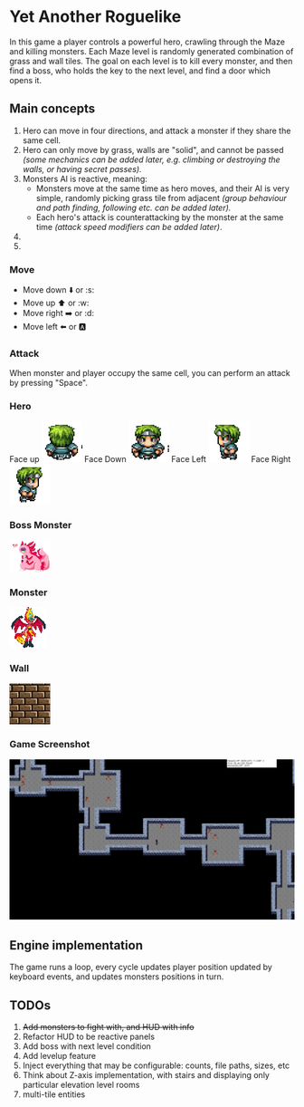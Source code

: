 # Yet Another Roguelike

In this game a player controls a powerful hero, crawling through the Maze and killing monsters. Each Maze level is
randomly generated combination of grass and wall tiles. The goal on each level is to kill every monster, and then find a
boss, who holds the key to the next level, and find a door which opens it.

## Main concepts

1. Hero can move in four directions, and attack a monster if they share the same cell.
2. Hero can only move by grass, walls are "solid", and cannot be passed _(some mechanics can be added later, e.g.
   climbing or destroying the walls, or having secret passes)._
3. Monsters AI is reactive, meaning:
    * Monsters move at the same time as hero moves, and their AI is very simple, randomly picking grass tile from
      adjacent _(group behaviour and path finding, following etc. can be added later)._
    * Each hero's attack is counterattacking by the monster at the same time _(attack speed modifiers can be added
      later)_.
4.
5.

### Move

- Move down :arrow_down: or :s:
- Move up :arrow_up: or :w:
- Move right :arrow_right: or :d:
- Move left :arrow_left: or :a:

### Attack

When monster and player occupy the same cell, you can perform an attack by pressing "Space".

### Hero

Face up ![Hero Face Up](src/main/resources/tiles/hero-up.gif)
Face Down ![Hero Face Down](src/main/resources/tiles/hero-down.gif)
Face Left ![Hero Face Left](src/main/resources/tiles/hero-left.gif)
Face Right ![Hero Face Right](src/main/resources/tiles/hero-right.gif)

### Boss Monster

![Boss Monster](src/main/resources/tiles/boss.png)

### Monster

![Monster](src/main/resources/tiles/monster.gif)

### Wall

![Wall](src/main/resources/tiles/wall.jpg)

### Game Screenshot

![Game Screenshot](screenshot.jpg)

## Engine implementation

The game runs a loop, every cycle updates player position updated by keyboard events, and updates monsters positions in
turn.

## TODOs

1. ~~Add monsters to fight with, and HUD with info~~
2. Refactor HUD to be reactive panels
3. Add boss with next level condition
4. Add levelup feature
5. Inject everything that may be configurable: counts, file paths, sizes, etc
6. Think about Z-axis implementation, with stairs and displaying only particular elevation level rooms
7. multi-tile entities